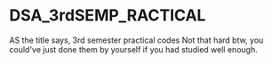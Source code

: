 # DSA_3rdSEMP_RACTICAL
AS the title says, 3rd semester practical codes
Not that hard btw, you could've just done them by yourself if you had studied well enough.
